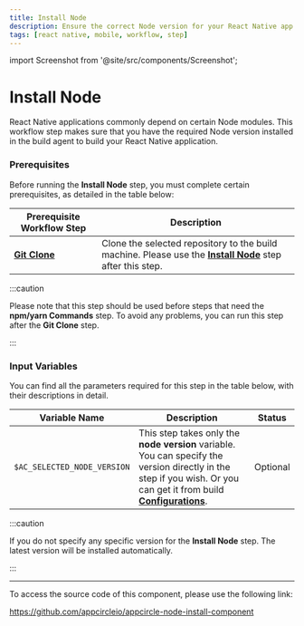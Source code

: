 ```yaml
---
title: Install Node
description: Ensure the correct Node version for your React Native app with Install Node. A crucial step for building React Native applications.
tags: [react native, mobile, workflow, step]
---
```


import Screenshot from '@site/src/components/Screenshot';

# Install Node

React Native applications commonly depend on certain Node modules. This workflow step makes sure that you have the required Node version installed in the build agent to build your React Native application.

### Prerequisites

Before running the **Install Node** step, you must complete certain prerequisites, as detailed in the table below:

| Prerequisite Workflow Step                      | Description                                     |
|-------------------------------------------------|-------------------------------------------------|
| [**Git Clone**](https://docs.appcircle.io/workflows/common-workflow-steps#git-clone) | Clone the selected repository to the build machine. Please use the [**Install Node**](https://docs.appcircle.io/workflows/react-native-specific-workflow-steps#install-node) step after this step. |

:::caution

Please note that this step should be used before steps that need the **npm/yarn Commands** step. To avoid any problems, you can run this step after the **Git Clone** step.

:::

<Screenshot url='https://cdn.appcircle.io/docs/assets/BE2796-nodeOrder.png' />

### Input Variables

You can find all the parameters required for this step in the table below, with their descriptions in detail.

<Screenshot url='https://cdn.appcircle.io/docs/assets/BE2796-nodeDetails.png' />

| Variable Name                 | Description                                    | Status |
|-------------------------------|------------------------------------------------|--------|
| `$AC_SELECTED_NODE_VERSION`   | This step takes only the **node version** variable. You can specify the version directly in the step if you wish. Or you can get it from build [**Configurations**](https://docs.appcircle.io/build/building-react-native-applications#build-configuration-for-react-native-ios-applications). | Optional |

:::caution

If you do not specify any specific version for the **Install Node** step. The latest version will be installed automatically.

:::

---

To access the source code of this component, please use the following link:

https://github.com/appcircleio/appcircle-node-install-component